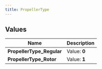 ```yaml
---
title: PropellerType
---
```


## Values

| Name | Description |
| ---- | ----------- |
| **PropellerType\_Regular** | Value: **0** |
| **PropellerType\_Rotor** | Value: **1** |

